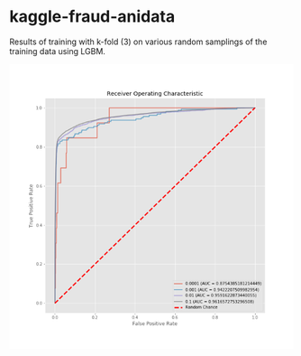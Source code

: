 # kaggle-fraud-anidata

Results of training with k-fold (3) on various random samplings of the training data using LGBM.

![Results](https://github.com/cipher982/kaggle-fraud-anidata/blob/master/ROC_2018-04-26%2020-07-52.png)
